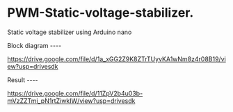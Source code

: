 # PWM-Static-voltage-stabilizer.
Static voltage stabilizer using Arduino nano

Block diagram ----

https://drive.google.com/file/d/1a_xGG2Z9K8ZTrTUyvKA1wNm8z4r08B19/view?usp=drivesdk


Result ----

https://drive.google.com/file/d/11ZpV2b4u03b-mVzZZTmi_pN1rtZiwkIW/view?usp=drivesdk
